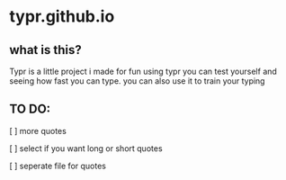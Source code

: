 # typr.github.io

## what is this?
Typr is a little project i made for fun
using typr you can test yourself and seeing how fast you can type.
you can also use it to train your typing 



## TO DO:
[ ] more quotes 

[ ] select if you want long or short quotes
 
[ ] seperate file for quotes
